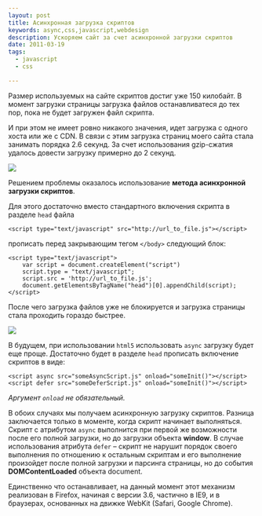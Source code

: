 ```yaml
--- 
layout: post
title: Асинхронная загрузка скриптов
keywords: async,css,javascript,webdesign
description: Ускоряем сайт за счет асинхронной загрузки скриптов
date: 2011-03-19
tags:
  - javascript
  - css

---
```


Размер используемых на сайте скриптов достиг уже 150 килобайт. В момент загрузки страницы загрузка файлов останавливатеся до тех
пор, пока не будет загружен файл скрипта.

И при этом не имеет ровно никакого значения, идет загрузка с одного хоста или же с CDN. В связи с этим загрузка страниц моего
сайта стала занимать порядка 2.6 секунд. За счет использования gzip-сжатия удалось довести загрузку примерно до 2 секунд.

<a href="http://static.juev.ru/2011/03/webpagetest_nsync.png"><img
src="http://static.juev.ru/2011/03/webpagetest_nsync.th.png" class="aligncenter"></a>

Решением проблемы оказалось использование **метода асинхронной загрузки скриптов**.

Для этого достаточно вместо стандартного включения скрипта в разделе `head` файла

	<script type="text/javascript" src="http://url_to_file.js"></script>

прописать перед закрывающим тегом `</body>` следующий блок:

	<script type="text/javascript">
		var script = document.createElement("script")
		script.type = "text/javascript";
		script.src = 'http://url_to_file.js';
		document.getElementsByTagName("head")[0].appendChild(script);
	</script>

После чего загрузка файлов уже не блокируется и загрузка страницы стала проходить гораздо быстрее.

<a href="http://static.juev.ru/2011/03/webpagetest_sync.png"><img
src="http://static.juev.ru/2011/03/webpagetest_sync.th.png" class="aligncenter"></a>

В будущем, при использовании `html5` использовать `async` загрузку будет еще проще. Достаточно будет в разделе `head` прописать
включение скриптов в виде:

	<script async src="someAsyncScript.js" onload="someInit()"></script> 
	<script defer src="someDeferScript.js" onload="someInit()"></script> 

*Аргумент `onload` не обязательный.*

В обоих случаях мы получаем асинхронную загрузку скриптов. Разница заключается только в моменте, когда скрипт начинает
выполняться. Скрипт с атрибутом `async` выполнится при первой же возможности после его полной загрузки, но до загрузки объекта
**window**. В случае использования атрибута `defer` – скрипт не нарушит порядок своего выполнения по отношению к остальным скриптам и
его выполнение произойдет после полной загрузки и парсинга страницы, но до события **DOMContentLoaded** объекта document.

Единственно что останавливает, на данный момент этот механизм реализован в Firefox, начиная с версии 3.6, частично в IE9, и в браузерах,
основанных на движке WebKit (Safari, Google Chrome).
